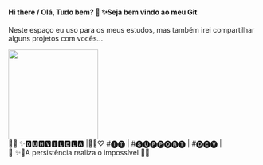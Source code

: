 
#### Hi there / Olá, Tudo bem?  👋  ✨Seja bem vindo ao meu Git

Neste espaço eu uso para os meus estudos, mas também irei compartilhar alguns projetos com vocês...

<img src="https://www.alura.com.br/artigos/assets/como-criar-um-readme-para-seu-perfil-github/imagem14.gif" height="180px" width="180px" />

 <div>🙌🏻 ✨🅳🆄🅷🆅🅸🅻🅴🅻🅰 |🧑‍💻♡ #🅘🅣 | #🅢🅤🅟🅟🅞🅡🅣 | #🅓🅔🅥 |</div>
 <div>🚀 ✨🌟A persistência realiza o impossível 🌟✨</div>

<!--
**duvilela/duvilela** is a ✨ _special_ ✨ repository because its `README.md` (this file) appears on your GitHub profile.

<img src="https://www.alura.com.br/artigos/assets/como-criar-um-readme-para-seu-perfil-github/imagem14.gif" width="150px" />
<img src="https://www.alura.com.br/artigos/assets/como-criar-um-readme-para-seu-perfil-github/imagem14.gif" height="150px" />
![Snake animation](https://www.alura.com.br/artigos/assets/como-criar-um-readme-para-seu-perfil-github/imagem14.gif)

Here are some ideas to get you started:

- 🔭 I’m currently working on ...
- 🌱 I’m currently learning ...
- 👯 I’m looking to collaborate on ...
- 🤔 I’m looking for help with ...
- 💬 Ask me about ...
- 📫 How to reach me: ...
- 😄 Pronouns: ...
- ⚡ Fun fact: ...
-->
